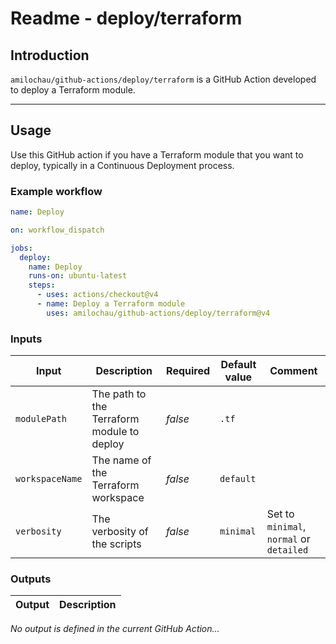 # Readme - deploy/terraform

## Introduction

`amilochau/github-actions/deploy/terraform` is a GitHub Action developed to deploy a Terraform module.

---

## Usage

Use this GitHub action if you have a Terraform module that you want to deploy, typically in a Continuous Deployment process.

### Example workflow

```yaml
name: Deploy

on: workflow_dispatch

jobs:
  deploy:
    name: Deploy
    runs-on: ubuntu-latest
    steps:
      - uses: actions/checkout@v4
      - name: Deploy a Terraform module
        uses: amilochau/github-actions/deploy/terraform@v4
```

### Inputs

| Input | Description | Required | Default value | Comment |
| ----- | ----------- | -------- | ------------- | ------- |
| `modulePath` | The path to the Terraform module to deploy | *false* | `.tf` |
| `workspaceName` | The name of the Terraform workspace | *false* | `default` |
| `verbosity` | The verbosity of the scripts | *false* | `minimal` | Set to `minimal`, `normal` or `detailed` |

### Outputs

| Output | Description |
| ------ | ----------- |

*No output is defined in the current GitHub Action...*
